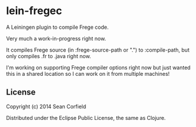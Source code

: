 lein-fregec
===========

A Leiningen plugin to compile Frege code.

Very much a work-in-progress right now.

It compiles Frege source (in :frege-source-path or ".") to :compile-path, but only compiles .fr to .java right now.

I'm working on supporting Frege compiler options right now but just wanted this in a shared location so I can work on it from multiple machines!

License
-------

Copyright (c) 2014 Sean Corfield

Distributed under the Eclipse Public License, the same as Clojure.
